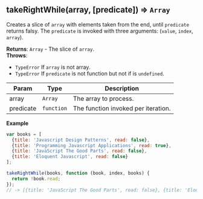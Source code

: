 <a name="takeRightWhile"></a>

## takeRightWhile(array, [predicate]) ⇒ <code>Array</code>
Creates a slice of `array` with elements taken from the end, until `predicate` returns falsy.
The `predicate` is invoked with three arguments: (`value`, `index`, `array`).

**Returns**: <code>Array</code> - The slice of `array`.  
**Throws**:

- <code>TypeError</code> If `array` is not array.
- <code>TypeError</code> If `predicate` is not function but not if is `undefined`.


| Param | Type | Description |
| --- | --- | --- |
| array | <code>Array</code> | The array to process. |
| predicate | <code>function</code> | The function invoked per iteration. |

**Example**  
```js
var books = [
  {title: 'Javascript Design Patterns', read: false},
  {title: 'Programming Javascript Applications', read: true},
  {title: 'JavaScript The Good Parts', read: false},
  {title: 'Eloquent Javascript', read: false}
];

takeRightWhile(books, function (book, index, books) {
  return !book.read;
});
// -> [{title: 'JavaScript The Good Parts', read: false}, {title: 'Eloquent Javascript', read: false}]
```
